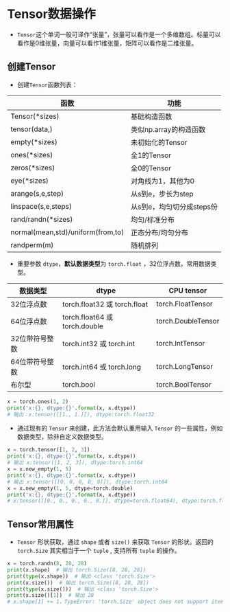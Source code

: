 # Tensor数据操作

- `Tensor`这个单词一般可译作“张量”，张量可以看作是一个多维数组。标量可以看作是0维张量，向量可以看作1维张量，矩阵可以看作是二维张量。

## 创建Tensor

- 创建`Tensor`函数列表：

| 函数                              | 功能                      |
| --------------------------------- | ------------------------- |
| Tensor(*sizes)                    | 基础构造函数              |
| tensor(data,)                     | 类似np.array的构造函数    |
| empty(*sizes)                     | 未初始化的Tensor          |
| ones(*sizes)                      | 全1的Tensor               |
| zeros(*sizes)                     | 全0的Tensor               |
| eye(*sizes)                       | 对角线为1，其他为0        |
| arange(s,e,step)                  | 从s到e，步长为step        |
| linspace(s,e,steps)               | 从s到e，均匀切分成steps份 |
| rand/randn(*sizes)                | 均匀/标准分布             |
| normal(mean,std)/uniform(from,to) | 正态分布/均匀分布         |
| randperm(m)                       | 随机排列                  |

- 重要参数 `dtype`，**默认数据类型**为 `torch.float` ，32位浮点数。常用数据类型。

| 数据类型       | dtype                         | CPU tensor         |
| --------------|------------------- | ------------------------- |
| 32位浮点数     | torch.float32 或 torch.float  | torch.FloatTensor  |
| 64位浮点数     | torch.float64 或 torch.double | torch.DoubleTensor |
| 32位带符号整数 | torch.int32 或 torch.int      | torch.IntTensor    |
| 64位带符号整数 | torch.int64 或 torch.long     | torch.LongTensor   |
| 布尔型         | torch.bool                    | torch.BoolTensor   |

~~~python
x = torch.ones(1, 2)
print('x:{}, dtype:{}'.format(x, x.dtype))
# 输出：x:tensor([[1., 1.]]), dtype:torch.float32
~~~

- 通过现有的 `Tensor` 来创建，此方法会默认重用输入 `Tensor` 的一些属性，例如数据类型，除非自定义数据类型。

~~~python
x = torch.tensor([1, 2, 3])
print('x:{}, dtype:{}'.format(x, x.dtype)) 
# 输出 x:tensor([1, 2, 3]), dtype:torch.int64
x = x.new_empty(1, 5)
print('x:{}, dtype:{}'.format(x, x.dtype))  
# 输出 x:tensor([[0, 0, 0, 0, 0]]), dtype:torch.int64
x = x.new_empty(1, 5, dtype=torch.double)
print('x:{}, dtype:{}'.format(x, x.dtype))
# x:tensor([[0., 0., 0., 0., 0.]], dtype=torch.float64), dtype:torch.float64
~~~

## Tensor常用属性

-  `Tensor` 形状获取，通过 `shape` 或者 `size()` 来获取 `Tensor` 的形状。返回的 `torch.Size` 其实相当于一个 `tuple` , 支持所有 `tuple` 的操作。

~~~python
x = torch.randn(8, 28, 28)
print(x.shape)  # 输出 torch.Size([8, 28, 28])
print(type(x.shape))  # 输出 <class 'torch.Size'>
print(x.size())  # 输出 torch.Size([8, 28, 28])
print(type(x.size()))  # 输出 <class 'torch.Size'>
print(x.size()[1])  # 输出 28
# x.shape[1] += 1，TypeError: 'torch.Size' object does not support item assignment
~~~
